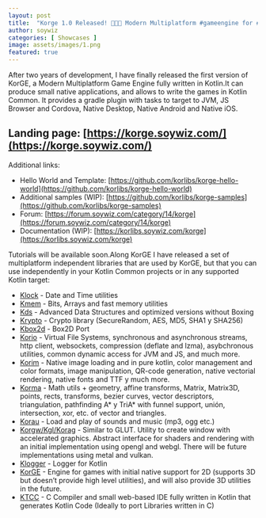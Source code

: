 ```yaml
---
layout: post
title:  "Korge 1.0 Released! 🎉🎉🎊 Modern Multiplatform #gameengine for #kotlin"
author: soywiz
categories: [ Showcases ]
image: assets/images/1.png
featured: true
---
```


After two years of development, I have finally released the first version of KorGE, a Modern Multiplatform Game Engine fully written in Kotlin.It can produce small native applications, and allows to write the games in Kotlin Common. It provides a gradle plugin with tasks to target to JVM, JS Browser and Cordova, Native Desktop, Native Android and Native iOS.

## Landing page: [https://korge.soywiz.com/](https://korge.soywiz.com/)

Additional links:

*   Hello World and Template: [https://github.com/korlibs/korge-hello-world](https://github.com/korlibs/korge-hello-world)
*   Additional samples (WIP): [https://github.com/korlibs/korge-samples](https://github.com/korlibs/korge-samples)
*   Forum: [https://forum.soywiz.com/category/14/korge](https://forum.soywiz.com/category/14/korge)
*   Documentation (WIP): [https://korlibs.soywiz.com/korge](https://korlibs.soywiz.com/korge)

Tutorials will be available soon.Along KorGE I have released a set of multiplatform independent libraries that are used by KorGE, but that you can use independently in your Kotlin Common projects or in any supported Kotlin target:

*   [Klock](https://github.com/korlibs/klock) - Date and Time utilities
*   [Kmem](https://github.com/korlibs/kmem) - Bits, Arrays and fast memory utilities
*   [Kds](https://github.com/korlibs/kds) - Advanced Data Structures and optimized versions without Boxing
*   [Krypto](https://github.com/korlibs/krypto) - Crypto library (SecureRandom, AES, MD5, SHA1 y SHA256)
*   [Kbox2d](https://github.com/korlibs/kbox2d) - Box2D Port
*   [Korio](https://github.com/korlibs/korio) - Virtual File Systems, synchronous and asynchronous streams, http client, websockets, compression (deflate and lzma), asybchronous utilities, common dynamic access for JVM and JS, and much more.
*   [Korim](https://github.com/korlibs/korim) - Native image loading and in pure kotlin, color management and color formats, image manipulation, QR-code generation, native vectorial rendering, native fonts and TTF y much more.
*   [Korma](https://github.com/korlibs/korma) - Math utils + geometry, affine transforms, Matrix, Matrix3D, points, rects, transforms, bezier curves, vector descriptors, triangulation, pathfinding A* y TriA* with funnel support, unión, intersection, xor, etc. of vector and triangles.
*   [Korau](https://github.com/korlibs/korau) - Load and play of sounds and music (mp3, ogg etc.)
*   [Korgw/Kgl/Korag](https://github.com/korlibs/korui) - Similar to GLUT. Utility to create window with accelerated graphics. Abstract interface for shaders and rendering with an initial implementation using opengl and webgl. There will be future implementations using metal and vulkan.
*   [Klogger](https://github.com/korlibs/klogger) - Logger for Kotlin
*   [KorGE](https://github.com/korlibs/korge) - Engine for games with initial native support for 2D (supports 3D but doesn’t provide high level utilities), and will also provide 3D utilities in the future.
*   [KTCC](https://github.com/soywiz/ktcc) - C Compiler and small web-based IDE fully written in Kotlin that generates Kotlin Code (Ideally to port Libraries written in C)
